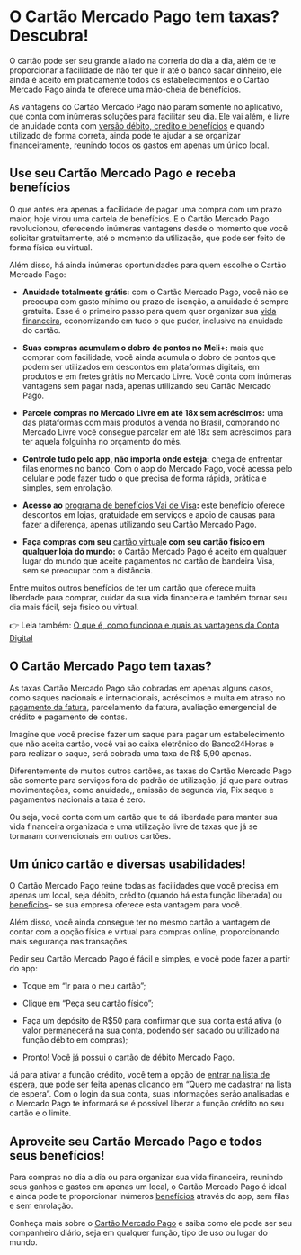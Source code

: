 # O Cartão Mercado Pago tem taxas? Descubra!

O cartão pode ser seu grande aliado na correria do dia a dia, além de te proporcionar a facilidade de não ter que ir até o banco sacar dinheiro, ele ainda é aceito em praticamente todos os estabelecimentos e o Cartão Mercado Pago ainda te oferece uma mão-cheia de benefícios.

As vantagens do Cartão Mercado Pago não param somente no aplicativo, que conta com inúmeras soluções para facilitar seu dia. Ele vai além, é livre de anuidade conta com [versão débito, crédito e benefícios](https://meubolso.mercadopago.com.br/cartoes-mercado-pago-pague-no-debito-credito-ou-no-cartao-virtual) e quando utilizado de forma correta, ainda pode te ajudar a se organizar financeiramente, reunindo todos os gastos em apenas um único local.

## 

## Use seu Cartão Mercado Pago e receba benefícios

O que antes era apenas a facilidade de pagar uma compra com um prazo maior, hoje virou uma cartela de benefícios. E o Cartão Mercado Pago revolucionou, oferecendo inúmeras vantagens desde o momento que você solicitar gratuitamente, até o momento da utilização, que pode ser feito de forma física ou virtual.

Além disso, há ainda inúmeras oportunidades para quem escolhe o Cartão Mercado Pago:

- **Anuidade totalmente grátis:** com o Cartão Mercado Pago, você não se preocupa com gasto mínimo ou prazo de isenção, a anuidade é sempre gratuita. Esse é o primeiro passo para quem quer organizar sua [vida financeira](https://meubolso.mercadopago.com.br/habitos-que-prejudicam-sua-vida-financeira), economizando em tudo o que puder, inclusive na anuidade do cartão.

- **Suas compras acumulam o dobro de pontos no Meli+:** mais que comprar com facilidade, você ainda acumula o dobro de pontos que podem ser utilizados em descontos em plataformas digitais, em produtos e em fretes grátis no Mercado Livre. Você conta com inúmeras vantagens sem pagar nada, apenas utilizando seu Cartão Mercado Pago.

- **Parcele compras no Mercado Livre em até 18x sem acréscimos:** uma das plataformas com mais produtos a venda no Brasil, comprando no Mercado Livre você consegue parcelar em até 18x sem acréscimos para ter aquela folguinha no orçamento do mês.

- **Controle tudo pelo app, não importa onde esteja:** chega de enfrentar filas enormes no banco. Com o app do Mercado Pago, você acessa pelo celular e pode fazer tudo o que precisa de forma rápida, prática e simples, sem enrolação.

- **Acesso ao** [programa de benefícios Vai de Visa](https://conteudo.mercadopago.com.br/ja-conhece-o-programa-vai-de-visa-e-seus-beneficios)**:** este benefício oferece descontos em lojas, gratuidade em serviços e apoio de causas para fazer a diferença, apenas utilizando seu Cartão Mercado Pago.

- **Faça compras com seu** [cartão virtual](https://meubolso.mercadopago.com.br/como-funciona-o-cartao-virtual-mercado-pago)**e com seu cartão físico em qualquer loja do mundo:** o Cartão Mercado Pago é aceito em qualquer lugar do mundo que aceite pagamentos no cartão de bandeira Visa, sem se preocupar com a distância.

Entre muitos outros benefícios de ter um cartão que oferece muita liberdade para comprar, cuidar da sua vida financeira e também tornar seu dia mais fácil, seja físico ou virtual.

👉 Leia também: [O que é, como funciona e quais as vantagens da Conta Digital](https://meubolso.mercadopago.com.br/conta-digital-como-funciona)

## O Cartão Mercado Pago tem taxas?

As taxas Cartão Mercado Pago são cobradas em apenas alguns casos, como saques nacionais e internacionais, acréscimos e multa em atraso no [pagamento da fatura](https://meubolso.mercadopago.com.br/como-pagar-fatura-do-cartao-de-credito-mercado-pago), parcelamento da fatura, avaliação emergencial de crédito e pagamento de contas.

Imagine que você precise fazer um saque para pagar um estabelecimento que não aceita cartão, você vai ao caixa eletrônico do Banco24Horas e para realizar o saque, será cobrada uma taxa de R$ 5,90 apenas.

Diferentemente de muitos outros cartões, as taxas do Cartão Mercado Pago são somente para serviços fora do padrão de utilização, já que para outras movimentações, como anuidade,, emissão de segunda via, Pix saque e pagamentos nacionais a taxa é zero.

Ou seja, você conta com um cartão que te dá liberdade para manter sua vida financeira organizada e uma utilização livre de taxas que já se tornaram convencionais em outros cartões.

## Um único cartão e diversas usabilidades!

O Cartão Mercado Pago reúne todas as facilidades que você precisa em apenas um local, seja débito, crédito (quando há esta função liberada) ou [benefícios](https://conteudo.mercadopago.com.br/cartao-beneficios-mercado-pago)– se sua empresa oferece esta vantagem para você.

Além disso, você ainda consegue ter no mesmo cartão a vantagem de contar com a opção física e virtual para compras online, proporcionando mais segurança nas transações.

Pedir seu Cartão Mercado Pago é fácil e simples, e você pode fazer a partir do app:

- Toque em “Ir para o meu cartão”;

- Clique em “Peça seu cartão físico”; 

- Faça um depósito de R$50 para confirmar que sua conta está ativa (o valor permanecerá na sua conta, podendo ser sacado ou utilizado na função débito em compras);

- Pronto! Você já possui o cartão de débito Mercado Pago.

Já para ativar a função crédito, você tem a opção de [entrar na lista de espera](https://www.mercadopago.com.br/cartao/lista-de-espera), que pode ser feita apenas clicando em “Quero me cadastrar na lista de espera”. Com o login da sua conta, suas informações serão analisadas e o Mercado Pago te informará se é possível liberar a função crédito no seu cartão e o limite.

## Aproveite seu Cartão Mercado Pago e todos seus benefícios!

Para compras no dia a dia ou para organizar sua vida financeira, reunindo seus ganhos e gastos em apenas um local, o Cartão Mercado Pago é ideal e ainda pode te proporcionar inúmeros [benefícios](https://meubolso.mercadopago.com.br/conheca-os-benef%C3%ADcios-de-comprar-com-o-cartao-mercado-pago) através do app, sem filas e sem enrolação.

Conheça mais sobre o [Cartão Mercado Pago](https://meubolso.mercadopago.com.br/o-cartao-de-credito-mercado-pago-chegou-saiba-como-pedir-o-seu) e saiba como ele pode ser seu companheiro diário, seja em qualquer função, tipo de uso ou lugar do mundo.